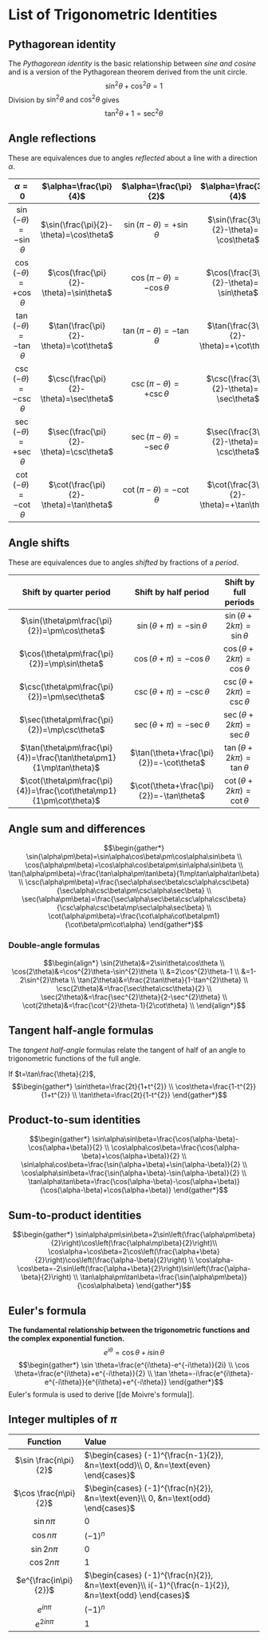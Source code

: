 # List of Trigonometric Identities
## Pythagorean identity
The *Pythagorean identity* is the basic relationship between *sine and cosine* and is a version of the Pythagorean theorem derived from the unit circle.
$$\sin^{2}\theta+\cos^{2}\theta=1$$
Division by $\sin^{2}\theta$ and $\cos^{2}\theta$ gives
$$\tan^{2}\theta+1=\sec^{2}\theta$$
## Angle reflections
These are equivalences due to angles *reflected* about a line with a direction $\alpha$.

|         $\alpha=0$          |         $\alpha=\frac{\pi}{4}$          |     $\alpha=\frac{\pi}{2}$     |          $\alpha=\frac{3\pi}{4}$          |
|:---------------------------:|:---------------------------------------:|:------------------------------:|:-----------------------------------------:|
| $\sin(-\theta)=-\sin\theta$ | $\sin(\frac{\pi}{2}-\theta)=\cos\theta$ | $\sin(\pi-\theta)=+\sin\theta$ | $\sin(\frac{3\pi}{2}-\theta)=-\cos\theta$ |
| $\cos(-\theta)=+\cos\theta$ | $\cos(\frac{\pi}{2}-\theta)=\sin\theta$ | $\cos(\pi-\theta)=-\cos\theta$ | $\cos(\frac{3\pi}{2}-\theta)=-\sin\theta$ |
| $\tan(-\theta)=-\tan\theta$ | $\tan(\frac{\pi}{2}-\theta)=\cot\theta$ | $\tan(\pi-\theta)=-\tan\theta$ | $\tan(\frac{3\pi}{2}-\theta)=+\cot\theta$ |
| $\csc(-\theta)=-\csc\theta$ | $\csc(\frac{\pi}{2}-\theta)=\sec\theta$ | $\csc(\pi-\theta)=+\csc\theta$ | $\csc(\frac{3\pi}{2}-\theta)=-\sec\theta$ |
| $\sec(-\theta)=+\sec\theta$ | $\sec(\frac{\pi}{2}-\theta)=\csc\theta$ | $\sec(\pi-\theta)=-\sec\theta$ | $\sec(\frac{3\pi}{2}-\theta)=-\csc\theta$ |
| $\cot(-\theta)=-\cot\theta$ | $\cot(\frac{\pi}{2}-\theta)=\tan\theta$ | $\cot(\pi-\theta)=-\cot\theta$ | $\cot(\frac{3\pi}{2}-\theta)=+\tan\theta$                                          |

## Angle shifts
These are equivalences due to angles *shifted* by fractions of a *period*.

|                       Shift by quarter period                        |           Shift by half period           |      Shift by full periods      |
|:--------------------------------------------------------------------:|:----------------------------------------:|:-------------------------------:|
|             $\sin(\theta\pm\frac{\pi}{2})=\pm\cos\theta$             |      $\sin(\theta+\pi)=-\sin\theta$      | $\sin(\theta+2k\pi)=\sin\theta$ |
|             $\cos(\theta\pm\frac{\pi}{2})=\mp\sin\theta$             |      $\cos(\theta+\pi)=-\cos\theta$      | $\cos(\theta+2k\pi)=\cos\theta$ |
|             $\csc(\theta\pm\frac{\pi}{2})=\pm\sec\theta$             |      $\csc(\theta+\pi)=-\csc\theta$      | $\csc(\theta+2k\pi)=\csc\theta$ |
|             $\sec(\theta\pm\frac{\pi}{2})=\mp\csc\theta$             |      $\sec(\theta+\pi)=-\sec\theta$      | $\sec(\theta+2k\pi)=\sec\theta$ |
| $\tan(\theta\pm\frac{\pi}{4})=\frac{\tan\theta\pm1}{1\mp\tan\theta}$ | $\tan(\theta+\frac{\pi}{2})=-\cot\theta$ | $\tan(\theta+2k\pi)=\tan\theta$ |
| $\cot(\theta\pm\frac{\pi}{4})=\frac{\cot\theta\mp1}{1\pm\cot\theta}$ | $\cot(\theta+\frac{\pi}{2})=-\tan\theta$ | $\cot(\theta+2k\pi)=\cot\theta$                                |

## Angle sum and differences
$$\begin{gather*}
\sin(\alpha\pm\beta)=\sin\alpha\cos\beta\pm\cos\alpha\sin\beta \\
\cos(\alpha\pm\beta)=\cos\alpha\cos\beta\pm\sin\alpha\sin\beta \\
\tan(\alpha\pm\beta)=\frac{\tan\alpha\pm\tan\beta}{1\mp\tan\alpha\tan\beta} \\
\csc(\alpha\pm\beta)=\frac{\sec\alpha\sec\beta\csc\alpha\csc\beta}{\sec\alpha\csc\beta\pm\csc\alpha\sec\beta} \\
\sec(\alpha\pm\beta)=\frac{\sec\alpha\sec\beta\csc\alpha\csc\beta}{\csc\alpha\csc\beta\mp\sec\alpha\sec\beta} \\
\cot(\alpha\pm\beta)=\frac{\cot\alpha\cot\beta\pm1}{\cot\beta\pm\cot\alpha}
\end{gather*}$$

### Double-angle formulas
$$\begin{align*}
\sin(2\theta)&=2\sin\theta\cos\theta \\
\cos(2\theta)&=\cos^{2}\theta-\sin^{2}\theta \\
&=2\cos^{2}\theta-1 \\
&=1-2\sin^{2}\theta \\
\tan(2\theta)&=\frac{2\tan\theta}{1-\tan^{2}\theta} \\
\csc(2\theta)&=\frac{\sec\theta\csc\theta}{2} \\
\sec(2\theta)&=\frac{\sec^{2}\theta}{2-\sec^{2}\theta} \\
\cot(2\theta)&=\frac{\cot^{2}\theta-1}{2\cot\theta} \\
\end{align*}$$

## Tangent half-angle formulas
The *tangent half-angle* formulas relate the tangent of half of an angle to trigonometric functions of the full angle.

If $t=\tan\frac{\theta}{2}$,
$$\begin{gather*}
\sin\theta=\frac{2t}{1+t^{2}} \\
\cos\theta=\frac{1-t^{2}}{1+t^{2}} \\
\tan\theta=\frac{2t}{1-t^{2}}
\end{gather*}$$

## Product-to-sum identities
$$\begin{gather*}
\sin\alpha\sin\beta=\frac{\cos(\alpha-\beta)-\cos(\alpha+\beta)}{2} \\
\cos\alpha\cos\beta=\frac{\cos(\alpha-\beta)+\cos(\alpha+\beta)}{2} \\
\sin\alpha\cos\beta=\frac{\sin(\alpha+\beta)+\sin(\alpha-\beta)}{2} \\
\cos\alpha\sin\beta=\frac{\sin(\alpha+\beta)-\sin(\alpha-\beta)}{2} \\
\tan\alpha\tan\beta=\frac{\cos(\alpha-\beta)-\cos(\alpha+\beta)}{\cos(\alpha-\beta)+\cos(\alpha+\beta)}
\end{gather*}$$

## Sum-to-product identities
$$\begin{gather*}
\sin\alpha\pm\sin\beta=2\sin\left(\frac{\alpha\pm\beta}{2}\right)\cos\left(\frac{\alpha\mp\beta}{2}\right)\\
\cos\alpha+\cos\beta=2\cos\left(\frac{\alpha+\beta}{2}\right)\cos\left(\frac{\alpha-\beta}{2}\right) \\
\cos\alpha-\cos\beta=-2\sin\left(\frac{\alpha+\beta}{2}\right)\sin\left(\frac{\alpha-\beta}{2}\right) \\
\tan\alpha\pm\tan\beta=\frac{\sin(\alpha\pm\beta)}{\cos\alpha\beta}
\end{gather*}$$

## Euler's formula
**The fundamental relationship between the trigonometric functions and the complex exponential function.**
$$e^{i\theta}=\cos \theta+i\sin \theta$$
$$\begin{gather*}
\sin \theta=\frac{e^{i\theta}-e^{-i\theta}}{2i} \\
\cos \theta=\frac{e^{i\theta}+e^{-i\theta}}{2} \\
\tan \theta=-i\frac{e^{i\theta}-e^{-i\theta}}{e^{i\theta}+e^{-i\theta}}
\end{gather*}$$
Euler's formula is used to derive [[de Moivre's formula]].

## Integer multiples of $\pi$
|       Function        | Value                                                                                                 |
|:---------------------:|:----------------------------------------------------------------------------------------------------- |
| $\sin \frac{n\pi}{2}$ | $\begin{cases} (-1)^{\frac{n-1}{2}}, &n=\text{odd}\\ 0, &n=\text{even} \end{cases}$                   |
| $\cos \frac{n\pi}{2}$ | $\begin{cases} (-1)^{\frac{n}{2}}, &n=\text{even}\\ 0, &n=\text{odd} \end{cases}$                     |
|      $\sin n\pi$      | $0$                                                                                                   |
|      $\cos n\pi$      | $(-1)^{n}$                                                                                            |
|     $\sin 2n\pi$      | $0$                                                                                                   |
|     $\cos 2n\pi$      | $1$                                                                                                   |
| $e^{\frac{in\pi}{2}}$ | $\begin{cases} (-1)^{\frac{n}{2}}, &n=\text{even}\\ i(-1)^{\frac{n-1}{2}}, &n=\text{odd} \end{cases}$ |
|      $e^{in\pi}$      | $(-1)^n$                                                                                              |
|     $e^{2in\pi}$      | $1$                                                                                                      |

